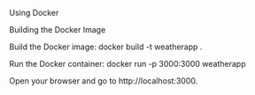 Using Docker

Building the Docker Image

Build the Docker image:
docker build -t weatherapp .

Run the Docker container:
docker run -p 3000:3000 weatherapp

Open your browser and go to http://localhost:3000.